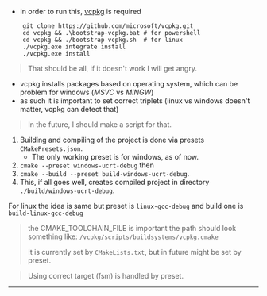 - In order to run this, [vcpkg](https://learn.microsoft.com/en-us/vcpkg/get_started/get-started?pivots=shell-powershell) is required
```shell
    git clone https://github.com/microsoft/vcpkg.git
    cd vcpkg && .\bootstrap-vcpkg.bat # for powershell
    cd vcpkg && ./bootstrap-vcpkg.sh  # for linux
    ./vcpkg.exe integrate install
    ./vcpkg.exe install
```
> That should be all, if it doesn't work I will get angry.

- vcpkg installs packages based on operating system, which can be problem for windows (*MSVC* vs *MINGW*)
- as such it is important to set correct triplets (linux vs windows doesn't matter, vcpkg can detect that)

> In the future, I should make a script for that.

1.  Building and compiling of the project is done via presets `CMakePresets.json`.
    - The only working preset is for windows, as of now.
2. `cmake --preset windows-ucrt-debug` then
3. `cmake --build --preset build-windows-ucrt-debug`.
4. This, if all goes well, creates compiled project in directory `./build/windows-ucrt-debug`.

For linux the idea is same but preset is `linux-gcc-debug` and build one is `build-linux-gcc-debug`


> the CMAKE_TOOLCHAIN_FILE is important
> the path should look something like:
>  `/vcpkg/scripts/buildsystems/vcpkg.cmake`
> 
> It is currently set by `CMakeLists.txt`, but in future might be set by preset.

> Using correct target (fsm) is handled by preset.

---
